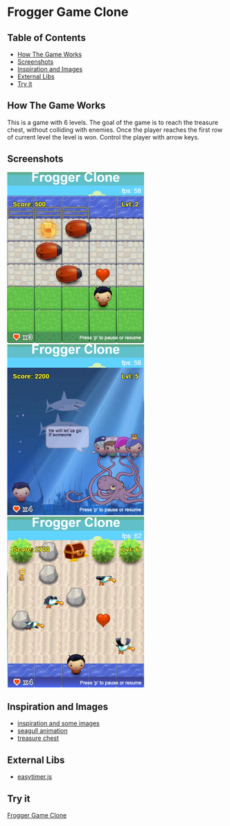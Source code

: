# Frogger Game Clone

## Table of Contents

* [How The Game Works](#how-the-game-works)
* [Screenshots](#screenshots)
* [Inspiration and Images](#inspiration-and-images)
* [External Libs](#external-libs)
* [Try it](#try-it)

## How The Game Works
This is a game with 6 levels.
The goal of the game is to reach the treasure chest, without colliding with enemies.
Once the player reaches the first row of current level the level is won.
Control the player with arrow keys.

## Screenshots
![Alt text](img/screenshots/Screenshot_1.png) ![Alt text](img/screenshots/Screenshot_2.png) ![Alt text](img/screenshots/Screenshot_3.png)

## Inspiration and Images
- [inspiration and some images](https://github.com/JayBtrdgrd/frontend-nanodegree-arcade-game/)
- [seagull animation](https://www.hervebarbaresi.com/maestro-jump-in-music?lightbox=dataItem-j7p6mqda)
- [treasure chest](https://www.freepik.com/free-vector/wooden-treasure-chest-with-flat-design_2712892.htm)

## External Libs
- [easytimer.js](https://albert-gonzalez.github.io/easytimer.js/)

## Try it
[Frogger Game Clone](http://AndrewKozhevnikov.github.io/frontend-nanodegree-arcade-game/)